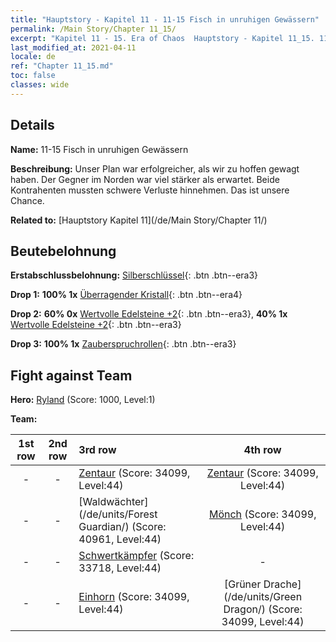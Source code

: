 ```yaml
---
title: "Hauptstory - Kapitel 11 - 11-15 Fisch in unruhigen Gewässern"
permalink: /Main Story/Chapter 11_15/
excerpt: "Kapitel 11 - 15. Era of Chaos  Hauptstory - Kapitel 11_15. 11-15 Fisch in unruhigen Gewässern"
last_modified_at: 2021-04-11
locale: de
ref: "Chapter 11_15.md"
toc: false
classes: wide
---
```


## Details

 **Name:** 11-15 Fisch in unruhigen Gewässern

 **Beschreibung:** Unser Plan war erfolgreicher, als wir zu hoffen gewagt haben. Der Gegner im Norden war viel stärker als erwartet. Beide Kontrahenten mussten schwere Verluste hinnehmen. Das ist unsere Chance.

 **Related to:** [Hauptstory Kapitel 11](/de/Main Story/Chapter 11/)

## Beutebelohnung

 **Erstabschlussbelohnung:** [Silberschlüssel](/de/Items/con_693/){: .btn .btn--era3}

 **Drop 1:** **100% 1x** [Überragender Kristall](/de/Items/mat_38/){: .btn .btn--era4}

 **Drop 2:** **60% 0x** [Wertvolle Edelsteine +2](/de/Items/mat_30/){: .btn .btn--era3}, **40% 1x** [Wertvolle Edelsteine +2](/de/Items/mat_30/){: .btn .btn--era3}

 **Drop 3:** **100% 1x** [Zauberspruchrollen](/de/Items/con_694/){: .btn .btn--era3}


## Fight against Team
 **Hero:** [Ryland](/de/heroes/Ryland/) (Score: 1000, Level:1)

 **Team:**


  | 1st row | 2nd row | 3rd row | 4th row |
  |:----:|:----:|:----|:----:|
  | - | - | [Zentaur](/de/units/Centaur/) (Score: 34099, Level:44)  | [Zentaur](/de/units/Centaur/) (Score: 34099, Level:44)  |
  | - | - | [Waldwächter](/de/units/Forest Guardian/) (Score: 40961, Level:44)  | [Mönch](/de/units/Monk/) (Score: 34099, Level:44)  |
  | - | - | [Schwertkämpfer](/de/units/Swordsman/) (Score: 33718, Level:44)  | - |
  | - | - | [Einhorn](/de/units/Unicorn/) (Score: 34099, Level:44)  | [Grüner Drache](/de/units/Green Dragon/) (Score: 34099, Level:44)  |


